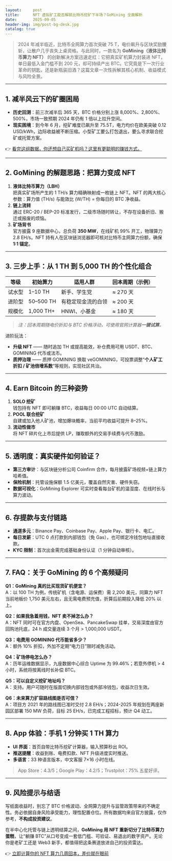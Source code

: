 ```yaml
---
layout:     post
title:      NFT 虚拟矿工能否解锁比特币挖矿下半场？GoMining 全面解析
date:       2025-09-05
header-img: img/post-bg-desk.jpg
catalog: true
---
```


> 2024 年减半临近，比特币全网算力首次突破 75 T，电价飙升与区块奖励腰斩，让散户几乎丧失上桌资格。与此同时，一款名为 **GoMining（液体比特币算力 NFT）** 的创新解决方案迅速走红：它把真实矿机算力封装进 NFT，单日最低入金门槛不到 200 元，却可持续产出 BTC。它究竟是下一次行业革命的钥匙，还是新瓶装旧酒？这篇文章一次性拆解其核心机制、收益模式与风险全景。

---

## 1. 减半风云下的矿圈困局

- **历史回测**：前三次减半后 365 天，BTC 价格分别上涨 8,000%、2,800%、500%，市场一致预期 2024 年仍有 1 倍以上拉升空间。  
- **现实困境**：到今年 6 月，挖矿难度已飙升至 75.5T，电力均价在欧美突破 0.12 USD/kWh，边际收益被不断压缩。小型矿工要么打包退出，要么寻求联合挖矿或托管方案。

👉 [看完这组数据，你还想自己买矿机吗？这里有更聪明的赚钱方式。](https://okxdog.com/)

---

## 2. GoMining 的解题思路：把算力变成 NFT

1. **液体比特币算力（LBH）**  
   把真实矿场所产生的 1 TH/s 算力精确映射成一枚链上 NFT。NFT 的两大核心参数：算力值 (TH/s) 与能效比 (W/TH) = 你每日的 BTC 净收益。  
2. **链上流转**  
   通过 ERC-20 / BEP-20 标准发行，二级市场随时转让，不存在设备折旧、搬迁或报废的烦恼。  
3. **矿场背书**  
   官方披露 9 座数据中心，总负荷 **350 MW**，在线矿机 99% 开工，物理算力 2.8 EH/s。NFT 持有人在区块链浏览器即可核对比特币主网算力份额，确保**1:1 锚定**。

---

## 3. 三步上手：从 1 TH 到 5,000 TH 的个性化组合  

| 等级           | 初始算力    | 适用人群                 | 回本周期（示例） |
|----------------|-------------|--------------------------|------------------|
| 试水型         | 1–10 TH     | 新手、学生党             | ≈ 270 天         |
| 进阶型         | 50–500 TH   | 有稳定现金流的白领       | ≈ 200 天         |
| 规模化         | 1,000 TH+   | HNWI、小基金             | ≈ 180 天         |

> *注：回本周期随电价折扣与 BTC 价格浮动，可使用官网计算器**一键试算**。*  

进阶玩法：  
- **升级 NFT** —— 随时追加 TH 或提高能效，补仓费用可用 USDT、BTC、GOMINING 代币或法币。  
- **质押治理** —— 质押 GOMINING 换取 veGOMINING，可投票调整“**个人矿工折扣 / 矿池倍增系数**”等规则，实现社区共治。  

---

## 4. Earn Bitcoin 的三种姿势

1. **SOLO 挖矿**  
   钱包持有 NFT 即可躺赚 BTC，收益每日 00:00 UTC 自动结算。  
2. **POOL 联合挖矿**  
   自建或加入他人矿池，增加爆块概率，当前平均收益可提升 8–25%。  
3. **流动性做市**  
   将 NFT 碎片化上市后提供 LP，赚取额外的交易手续费与代币激励。  

---

## 5. 透明度：真实硬件如何验证？

- **第三方审计**：与区块链分析公司 Coinfirm 合作，每月披露矿场视频+链上算力哈希值。  
- **保险机制**：托管设施保额 1.5 亿美元，覆盖自然灾害、硬件失窃。  
- **数据可视化**：GoMining Explorer 可实时查看每台矿机的温湿度、在线时长与算力波动。  

---

## 6. 存提款与支付链路

- **通道多元**：Binance Pay、Coinbase Pay、Apple Pay、银行卡、电汇。  
- **每日发薪**：UTC 0 点打款到内部钱包（免 Gas），也可绑定冷钱包地址直接收款。  
- **KYC 限制**：首次出金需完成基础身份认证（1 分钟自动审核）。  

---

## 7. FAQ：关于 GoMining 的 6 个高频疑问

**Q1：GoMining 真的比买现货矿机便宜？**  
A：以 100 TH 为例，传统矿机（含电源、运保费）需 2,200 美元，同算力 NFT 当前地板价 1,750 美元左右，且无需电费预充值，折算后前期投入降低 20% 以上。  

**Q2：如果我急着用钱，NFT 卖不掉怎么办？**  
A：NFT 同时可在官方内盘、OpenSea、PancakeSwap 挂单，交易深度由官方回购池托底，24 h 成交量连续 3 个月 > 1,000,000 USDT。  

**Q3：电费用 GOMINING 代币能省多少？**  
A：额外 10% 折扣，外加不定期“电力日”限时减免活动。  

**Q4：矿场停电怎么办？**  
A：历年运维数据显示，九座数据中心综合 Uptime 为 99.46%；若意外停机 > 4 小时，系统将按离线时长补偿 BTC。  

**Q5：可以自定义挖矿地址吗？**  
A：支持。用户可随时在版面切换内部钱包或外部冷钱包，收益次日生效。  

**Q6：未来算力扩容路线图是否可信？**  
A：项目方 2021 年的路线图已准时交付 2.8 EH/s；2024-2025 年规划在两座新园区部署 150 MW 负荷，目标 25 EH/s，已完成工程招标，预计 Q4 动工。  

---

## 8. App 体验：手机 1 分钟买 1 TH 算力

- **UI 界面**：首页自带比特币挖矿计算器，输入预算秒出 ROI。  
- **推送提醒**：收益到账、电费扣款、NFT 升级进度实时推送。  
- **多语言**：33 种语言版本，中文客服 7×16 小时在线。  

> App Store：4.3/5；Google Play：4.2/5；Trustpilot：75% 五星好评。

---

## 9. 风险提示与结语

写纸面收益时，别忘了 BTC 价格波动、全网算力提升与监管政策带来的不确定性。务必依据自身风险承受能力，理性配置仓位。所有数据均来自官方披露，仅作参考，**不构成投资建议**。

在半中心化托管与链上透明结算之间，**GoMining 用 NFT 重新切分了比特币算力蛋糕**，让“躺赚 BTC”从口号变成一套低门槛、可验证、易退出的数字资产。无论你是老矿工还是 Web3 新手，都值得把这条赛道放进自己的投资雷达。

👉 [立即计算你的 NFT 算力几周回本，差价就在眼前](https://okxdog.com/)